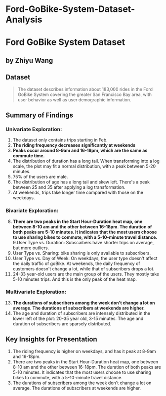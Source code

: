 # Ford-GoBike-System-Dataset-Analysis
# Ford GoBike System Dataset
## by Zhiyu Wang


## Dataset

> The dataset describes information about 183,000 rides in the Ford GoBike System covering the greater San Francisco Bay area, with user behavior as well as user demographic information.


## Summary of Findings

### Univariate Exploration:
1. The dataset only contains trips starting in Feb.
2. **The riding frequency decreases significantly at weekends**
3. **Peaks occur around 8-9am and 16-18pm, which are the same as commute time.**
4. The distribution of duration has a long tail. When transforming into a log scale, the plot may fit a normal distribution, with a peak between 5-20 minutes.
5. 75% of the users are male.
6. The distribution of age has a long tail and skew left. There's a peak between 25 and 35 after applying a log transformation.
7. At weekends, trips take longer time compared with those on the weekdays.
### Bivariate Exploration:
8. **There are two peaks in the Start Hour-Duration heat map, one between 8-10 am and the other between 16-18pm. The duration of both peaks are 5-10 minutes. It indicates that the most users choose to use sharing bikes to commute, with a 5-10-minute travel distance.**
9.User Type vs. Duration: Subscaibers have shorter trips on average, but more outliers.
10. User Type vs. Sharing: bike sharing is only available to subscribers.
11. User Type vs. Day of Week: On weekdays, the user type doesn't affect the daily traffic of goBike. At weekends, the daily frequency of customers doesn't change a lot, while that of subscribers drops a lot.
12. 24-33 year-old users are the main group of the users. They mostly take 5-10 minutes trips. And this is the only peak of the heat map.
### Multivariate Exploration:
13. **The durations of subscribers among the week don't change a lot on average. The durations of subscribers at weekends are higher.**
14. The age and duration of subscribers are intensely distributed in the lower left of the plot: 20-35 year old, 3-15 minutes. The age and duration of subscribers are sparsely distributed.

## Key Insights for Presentation

1. The riding frequency is higher on weekdays, and has it peak at 8-9am and 16-18pm.
2. There are two peaks in the Start Hour-Duration heat map, one between 8-10 am and the other between 16-18pm. The duration of both peaks are 5-10 minutes. It indicates that the most users choose to use sharing bikes to commute, with a 5-10-minute travel distance.
3. The durations of subscribers among the week don't change a lot on average. The durations of subscribers at weekends are higher.
